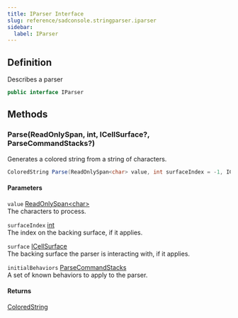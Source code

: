 ```yaml
---
title: IParser Interface
slug: reference/sadconsole.stringparser.iparser
sidebar:
  label: IParser
---
```

## Definition

Describes a parser

```csharp title="C#"
public interface IParser
```


## Methods

### Parse(ReadOnlySpan<char>, int, ICellSurface?, ParseCommandStacks?)

Generates a colored string from a string of characters.

```csharp title="C#"
ColoredString Parse(ReadOnlySpan<char> value, int surfaceIndex = -1, ICellSurface? surface = null, ParseCommandStacks? initialBehaviors = null)
```

#### Parameters

`value` [ReadOnlySpan\<char\>](https://learn.microsoft.com/dotnet/api/system.readonlyspan-1/)  
The characters to process.

`surfaceIndex` [int](https://learn.microsoft.com/dotnet/api/system.int32/)  
The index on the backing surface, if it applies.

`surface` [ICellSurface](../sadconsole.icellsurface/)  
The backing surface the parser is interacting with, if it applies.

`initialBehaviors` [ParseCommandStacks](../sadconsole.stringparser.parsecommandstacks/)  
A set of known behaviors to apply to the parser.

#### Returns

[ColoredString](../sadconsole.coloredstring/)